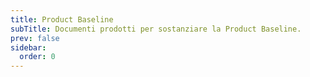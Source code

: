 ```yaml
---
title: Product Baseline
subTitle: Documenti prodotti per sostanziare la Product Baseline.
prev: false
sidebar:
  order: 0
---
```


